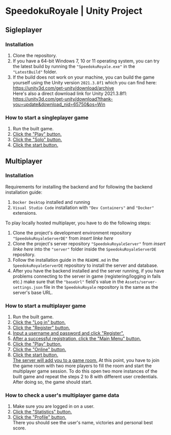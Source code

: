 # SpeedokuRoyale | Unity Project
 
## Sigleplayer

### Installation

1. Clone the repository.
2. If you have a 64-bit Windows 7, 10 or 11 operating system, you can try the latest build by running the `"SpeedokuRoyale.exe"` in the `"LatestBuild"` folder.
3. If the build does not work on your machine, you can build the game yourself using the Unity version `2021.3.8f1` which you can find here: https://unity3d.com/get-unity/download/archive   
Here's also a direct download link for Unity 2021.3.8f1: https://unity3d.com/get-unity/download?thank-you=update&download_nid=65750&os=Win
### How to start a singleplayer game

1. Run the built game.
2. [Click the "Play" button.](GuideImages/PressPlay.png)
2. [Click the "Solo" button.](GuideImages/PressSolo.png)
2. [Click the start button.](GuideImages/ClickToStart.png)

## Multiplayer

### Installation

Requirements for installing the backend and for following the backend installation guide:
1. `Docker Desktop` installed and running
2. `Visual Studio Code` installation with `"Dev Containers"` and `"Docker"` extensions.

To play locally hosted multiplayer, you have to do the following steps:
1. Clone the project's development environment repository `"SpeedokuRoyaleServerDE"` from *insert linke here*
2. Clone the project's server repository `"SpeedokuRoyaleServer"` from *insert linke here* into the `"server"` folder inside the `SpeedokuRoyaleServerDE` repository.
3. Follow the installation guide in the `README.md` in the `SpeedokuRoyaleServerDE` repository to install the server and database.
4. After you have the backend installed and the server running, if you have problems connecting to the server in game (registering/logging in fails etc.) make sure that the `"baseUrl"` field's value in the `Assets/server-settings.json` file in the `SpeedokuRoyale` repository is the same as the server's base URL.
### How to start a multiplayer game

1. Run the built game.
2. [Click the "Log in"   button.](GuideImages/LogIn.png)
3. [Click the "Register" button.](GuideImages/Register.png)
4. [Input a username and password and click "Register".](GuideImages/CreateUser.png)
5. [After a successful registration, click the "Main Menu" button.](GuideImages/ReturnToMainMenu.png)
6. [Click the "Play" button.](GuideImages/PressPlay.png)
7. [Click the "Online" button.](GuideImages/Online.png)
8. [Click the start button.](GuideImages/ClickToStart.png)   
[The server will add you to a game room.](GuideImages/WaitForGame.png) At this point, you have to join the game room with two more players to fill the room and start the multiplayer game session. To do this open two more instances of the built game and repeat the steps 2 to 8 with different user credentials. After doing so, the game should start.

### How to check a user's multiplayer game data

1. Make sure you are logged in on a user.
2. [Click the "Statistics" button.](GuideImages/Statistics.png)
3. [Click the "Profile" button.](GuideImages/Profile.png)   
There you should see the user's name, victories and personal best score.
<!-- [You should see the user's name,](GuideImages/UserData.png) -->